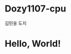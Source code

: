 # Dozy1107-cpu
김민웅 도지
<!DOCTYPE html>
<html>
    <body>
        <h1>Hello, World!</h1>
        <script>
            alert('MinWoongLee')
        </script>
    </body>
</html>

